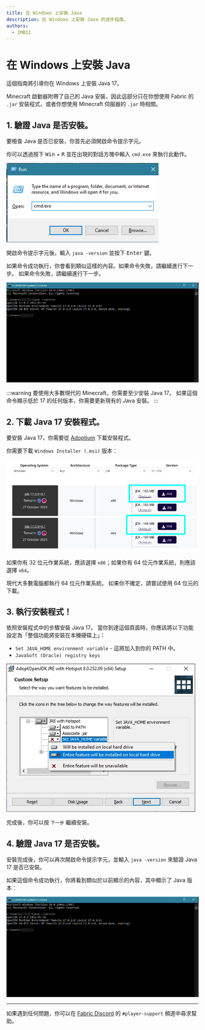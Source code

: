 ```yaml
---
title: 在 Windows 上安裝 Java
description: 在 Windows 上安裝 Java 的逐步指南。
authors:
  - IMB11
---
```


# 在 Windows 上安裝 Java

這個指南將引導你在 Windows 上安裝 Java 17。

Minecraft 啟動器附帶了自己的 Java 安裝，因此這部分只在你想使用 Fabric 的 `.jar` 安裝程式，或者你想使用 Minecraft 伺服器的 `.jar` 時相關。

## 1. 驗證 Java 是否安裝。

要檢查 Java 是否已安裝，你首先必須開啟命令提示字元。

你可以透過按下 <kbd>Win</kbd> + <kbd>R</kbd> 並在出現的對話方塊中輸入 `cmd.exe` 來執行此動作。

![Windows執行對話方塊中的「cmd.exe」。](/assets/players/installing-java/windows-run-dialog.png)

開啟命令提示字元後，輸入 `java -version` 並按下 <kbd>Enter</kbd> 鍵。

如果命令成功執行，你會看到類似這樣的內容。如果命令失敗，請繼續進行下一步。 如果命令失敗，請繼續進行下一步。

![命令提示字元中輸入了「java -version」。](/assets/players/installing-java/windows-java-version.png)

:::warning
要使用大多數現代的 Minecraft，你需要至少安裝 Java 17。 如果這個命令顯示低於 17 的任何版本，你需要更新現有的 Java 安裝。
:::

## 2. 下載 Java 17 安裝程式。

要安裝 Java 17，你需要從 [Adoptium](https://adoptium.net/en-GB/temurin/releases/?os=windows\&package=jdk\&version=17) 下載安裝程式。

你需要下載 `Windows Installer (.msi)` 版本：

![Adoptium 下載頁面，突顯了 Windows 安裝程式 (.msi)。](/assets/players/installing-java/windows-download-java.png)

如果你有 32 位元作業系統，應該選擇 `x86`；如果你有 64 位元作業系統，則應該選擇 `x64`。

現代大多數電腦都執行 64 位元作業系統。 如果你不確定，請嘗試使用 64 位元的下載。

## 3. 執行安裝程式！

依照安裝程式中的步驟安裝 Java 17。 當你到達這個頁面時，你應該將以下功能設定為「整個功能將安裝在本機硬碟上」：

- `Set JAVA_HOME environment variable` - 這將加入到你的 PATH 中。
- `JavaSoft (Oracle) registry keys`

![Java 17 安裝程式，凸顯了「Set JAVA\\_HOME variable」和「JavaSoft (Oracle) registry keys」。](/assets/players/installing-java/windows-wizard-screenshot.png)

完成後，你可以按 `下一步` 繼續安裝。

## 4. 驗證 Java 17 是否安裝。

安裝完成後，你可以再次開啟命令提示字元，並輸入 `java -version` 來驗證 Java 17 是否已安裝。

如果這個命令成功執行，你將看到類似於以前顯示的內容，其中顯示了 Java 版本：

![命令提示字元中輸入了「java -version」。](/assets/players/installing-java/windows-java-version.png)

---

如果遇到任何問題，你可以在 [Fabric Discord](https://discord.gg/v6v4pMv) 的 `#player-support` 頻道中尋求幫助。
